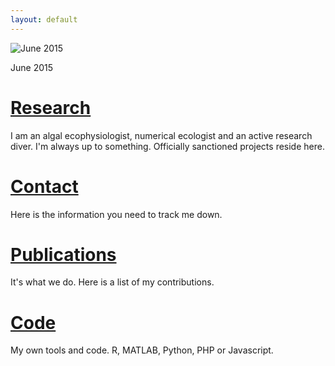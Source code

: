 ```yaml
---
layout: default
---
```


<div class="card float-sm-right mx-2" style="max-width: 15rem;">
  <img class="card-img-top" src="{{ "/images/mug_shot.jpg" | relative_url}}" alt="June 2015">
  <div class="card-body">
    <p class="card-text text-center">June 2015</p>
  </div>
</div>

# [Research](/research/)

I am an algal ecophysiologist, numerical ecologist and an active research diver.  I'm always up to something. Officially sanctioned projects reside here.

# [Contact](/contact)
Here is the information you need to track me down.

# [Publications](/publications/)
It's what we do. Here is a list of my contributions.  

# [Code](/code/)
My own tools and code. R, MATLAB, Python, PHP or Javascript.
